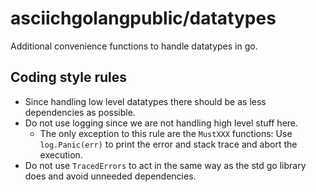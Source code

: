 # asciichgolangpublic/datatypes

Additional convenience functions to handle datatypes in go.

## Coding style rules

* Since handling low level datatypes there should be as less dependencies as possible.
* Do not use logging since we are not handling high level stuff here.
    * The only exception to this rule are the `MustXXX` functions: Use `log.Panic(err)` to print the error and stack trace and abort the execution.
* Do not use `TracedErrors` to act in the same way as the std go library does and avoid unneeded dependencies.
